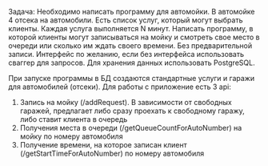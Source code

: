 Задача: Необходимо написать программу для автомойки.
В автомойке 4 отсека на автомобили.
Есть список услуг, который могут выбрать клиенты. 
Каждая услуга выполняется N минут. 
Написать программу, в которой клиенты могут записываться на мойку 
и смотреть свое место в очереди или сколько им ждать своего времени. Без предварительной записи.
Интерфейс по желанию, если без интерфейса использовать сваггер для запросов. 
Для хранения данных использовать PostgreSQL.

При запуске программы в БД создаются стандартные услуги и гаражи для автомобилей (отсеки).
Для работы с приложение есть 3 api: 
1) Запись на мойку (/addRequest). В зависимости от свободных гаражей, предлагает либо сразу проехать к свободному гаражу, либо ставит клиента в очередь
2) Получения места в очереди (/getQueueCountForAutoNumber) на мойку по номеру автомобиля
3) Получение времени, на которое записан клиент (/getStartTimeForAutoNumber) по номеру автомобиля